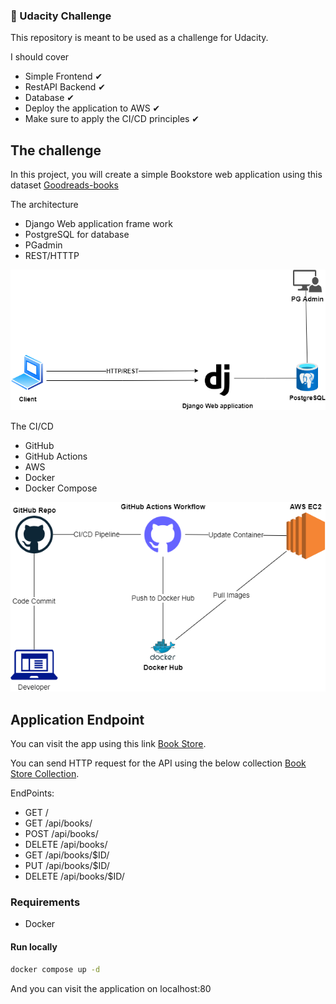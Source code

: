 ### :rocket: Udacity Challenge

This repository is meant to be used as a challenge for Udacity.

I should cover
-	Simple Frontend ✔
- RestAPI Backend ✔
- Database ✔
- Deploy the application to AWS ✔
- Make sure to apply the CI/CD principles ✔


## The challenge

In this project, you will create a simple Bookstore web application using this dataset [Goodreads-books](https://www.kaggle.com/jealousleopard/goodreadsbooks)

The architecture
- Django Web application frame work
- PostgreSQL for database
- PGadmin
- REST/HTTTP


![This is an image](https://github.com/ahmedmabrouk11011/book_store/blob/main/Docs/web%20arceticture.png)

The CI/CD
- GitHub
- GitHub Actions
- AWS 
- Docker
- Docker Compose


![This is an image](https://github.com/ahmedmabrouk11011/book_store/blob/main/Docs/ci-cd.png)


## Application Endpoint
You can visit the app using this link [Book Store](http://ec2-44-201-143-66.compute-1.amazonaws.com/).

You can send HTTP request for the API using the below collection
[Book Store Collection](https://github.com/ahmedmabrouk11011/book_store/blob/main/Docs/Book%20Store%20Collection.json).

EndPoints:
- GET /
- GET /api/books/
- POST /api/books/
- DELETE /api/books/
- GET /api/books/$ID/
- PUT /api/books/$ID/
- DELETE /api/books/$ID/

### Requirements
- Docker

#### Run locally

```bash
docker compose up -d
```
And you can visit the application on localhost:80

